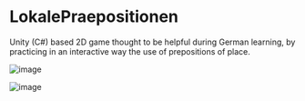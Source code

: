 # LokalePraepositionen

Unity (C#) based 2D game thought to be helpful during German learning, by practicing in an interactive way the use of prepositions of place.



![image](https://user-images.githubusercontent.com/89164540/157997682-0b1c92cb-4734-4e06-802d-d119297b7ae8.png)

![image](https://user-images.githubusercontent.com/89164540/157997715-5c9bf914-62a8-4c69-b504-8e5af359303a.png)

